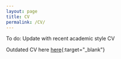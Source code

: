 ```yaml
---
layout: page
title: CV
permalink: /CV/
---
```

To do: Update with recent academic style CV

Outdated CV here [here](../images/CV.pdf){:target="_blank"}
